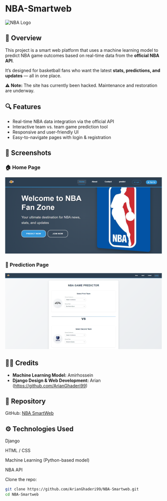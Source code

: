 # NBA-Smartweb



![NBA Logo](https://cdn.1min30.com/wp-content/uploads/2018/03/Couleur-logo-NBA.jpg)

## 🏀 Overview

This project is a smart web platform that uses a machine learning model to predict NBA game outcomes based on real-time data from the **official NBA API**.

It’s designed for basketball fans who want the latest **stats, predictions, and updates** — all in one place.

⚠️ **Note:** The site has currently been hacked. Maintenance and restoration are underway.

## 🔍 Features

- Real-time NBA data integration via the official API  
- Interactive team vs. team game prediction tool  
- Responsive and user-friendly UI  
- Easy-to-navigate pages with login & registration

## 📸 Screenshots

### 🏠 Home Page
![Home Page](https://github.com/ArianGhaderi99/NBA-Smartweb/blob/main/Image/home_nba.png)

### 🔮 Prediction Page
![Prediction Page](https://github.com/ArianGhaderi99/NBA-Smartweb/blob/main/Image/predict_nba.png)

## 👨‍💻 Credits

- **Machine Learning Model:** Amirhossein  
- **Django Design & Web Development:** Arian (https://github.com/ArianGhaderi99)

## 📁 Repository

GitHub: [NBA SmartWeb](https://github.com/ArianGhaderi99/NBA-Smartweb)

## ⚙️ Technologies Used
Django

HTML / CSS

Machine Learning (Python-based model)

NBA API


Clone the repo:

```bash
git clone https://github.com/ArianGhaderi99/NBA-Smartweb.git
cd NBA-Smartweb
